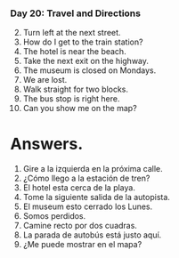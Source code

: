


### Day 20: Travel and Directions
2. Turn left at the next street.
3. How do I get to the train station?
4. The hotel is near the beach.
5. Take the next exit on the highway.
6. The museum is closed on Mondays.
7. We are lost.
8. Walk straight for two blocks.
9. The bus stop is right here.
10. Can you show me on the map?


# Answers.
1. Gire a la izquierda en la próxima calle.
2. ¿Cómo llego a la estación de tren?
3. El hotel esta cerca de la playa.
5. Tome la siguiente salida de la autopista.
6. El museum esto cerrado los Lunes.
7. Somos perdidos.
8. Camine recto por dos cuadras.
9. La parada de autobús está justo aquí.
10. ¿Me puede mostrar en el mapa?